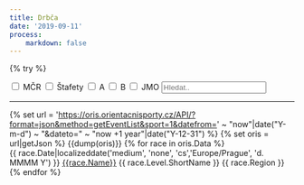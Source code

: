 ```yaml
---
title: Drbča
date: '2019-09-11'
process:
    markdown: false
---
```


{% try %}
    <div id="mylist">
    <input value="MČR" id="MČR" type="checkbox" name="level">
    <label for="MČR">MČR</label>
    <input value="ČPŠ" id="ČPŠ" type="checkbox" name="level">
    <label for="ČPŠ">Štafety</label>
    <input value="ŽA" id="ŽA" type="checkbox" name="level">
    <label for="ŽA">A</label>
    <input value="ŽB" id="ŽB" type="checkbox" name="level">
    <label for="ŽB">B</label>
    <input value="JMO" id="JMO" type="checkbox" name="type">
    <label for="JMO">JMO</label>
    <input class="search" placeholder="Hledat.." />
    <hr>
    <div class="list">
    {% set url = 'https://oris.orientacnisporty.cz/API/?format=json&method=getEventList&sport=1&datefrom=' ~ "now"|date("Y-m-d") ~ "&dateto=" ~ "now +1 year"|date("Y-12-31") %}
    {% set oris = url|getJson %}
    {{dump(oris)}}
    {% for race in oris.Data %}
        <div class="row">
        <span class="col-4 col-xs-3 col-md-2">{{ race.Date|localizeddate('medium', 'none', 'cs','Europe/Prague', 'd. MMMM Y') }}</span>
        <span class="col-auto name"><a href="{{base_url}}/drbca/zavod?id={{race.ID}}">{{race.Name}}</a></span>
        <span class="col-auto level">{{ race.Level.ShortName }}</span>
        <span class="col-auto region">{{ race.Region }}</span>
        </div>
    {% endfor %}
    </div>
    </div> <!-- list -->
    <script>
    window.addEventListener('load', function () {

        var options = {
        valueNames: [ 'name', 'region', 'region', 'level']
        };

        var userList = new List('mylist', options);

        function updateList(){
            var filter_levels = [];
            $("input[name=level]:checked").each(function() {
                filter_levels.push($(this).val());
            });
            var JMO = document.getElementById("JMO").checked ? true : false;

            userList.filter( (item) => {
                if (filter_levels.length === 0 && !JMO) {
                    return true;
                }
                else if ( filter_levels.includes(item.values().level) ) {
                    return true;
                } 
                else if (JMO && item.values().region.indexOf("JM") >= 0) {
                    return true
                }
                return false;
            });
        }
        
        $("input:checkbox").change( () => {
            updateList();
        })
        updateList();
    });
    </script>
{% catch %}
    <div class="notices red">
        <p> Chyba přiojení na ORIS </p>
    </div>
{% endcatch %}

